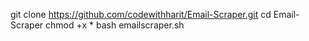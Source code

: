 git clone https://github.com/codewithharit/Email-Scraper.git
cd Email-Scraper
chmod +x *
bash emailscraper.sh
